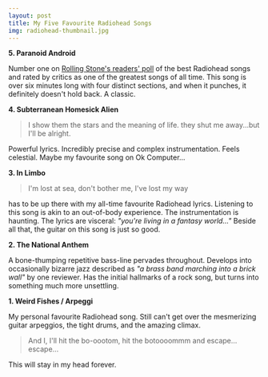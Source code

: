 ```yaml
---
layout: post
title: My Five Favourite Radiohead Songs
img: radiohead-thumbnail.jpg
---
```


**5. Paranoid Android**

Number one on [Rolling Stone's readers' poll](https://www.rollingstone.com/music/music-lists/readers-poll-the-10-best-radiohead-songs-19659/) 
of the best Radiohead songs and rated by critics as one of the greatest songs of all time. This song is over six minutes long with four distinct sections, 
and when it punches, it definitely doesn't hold back. A classic. 

**4. Subterranean Homesick Alien**

> I show them the stars and the meaning of life. they shut me away...but I'll be alright.

Powerful lyrics. Incredibly precise and complex instrumentation. Feels celestial. Maybe my favourite song on Ok 
Computer...

**3. In Limbo**

> I'm lost at sea, don't bother me, I've lost my way

has to be up there with my all-time favourite Radiohead lyrics. Listening to this song is akin to an out-of-body experience.
The instrumentation is haunting. The lyrics are visceral: *"you're living in a fantasy world..."* Beside all that, the guitar on this song is just so good. 

**2. The National Anthem**

A bone-thumping repetitive bass-line pervades throughout. Develops into occasionally
bizarre jazz described as *"a brass band marching into a brick wall"* by one reviewer. Has the initial hallmarks of a rock song,
but turns into something much more unsettling. 

**1. Weird Fishes / Arpeggi**

My personal favourite Radiohead song. Still can't get over the mesmerizing guitar arpeggios, the tight drums, and the 
amazing climax. 

> And I, I'll hit the bo-oootom, hit the botoooommm and escape... escape...

This will stay in my head forever.